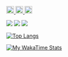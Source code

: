 <p align="left">
  <a href="https://github.com/KOU050223">
    <img height="20" src="https://komarev.com/ghpvc/?username=KOU050223" alt="profile views"/>
  </a>
  <a href="https://github.com/KOU050223?tab=followers">
    <img height="20" src="https://img.shields.io/github/followers/KOU050223?label=follow&logo=github&style=flat" alt="followers"/>
  </a>
  <a href="https://qiita.com/KOU050223">
    <img height="20" src="https://qiita-badge.apiapi.app/s/KOU050223/posts.svg" alt="Qiita posts"/>
  </a>
</p>

<!-- GitHub Summary Cards -->
![](https://github-profile-summary-cards.vercel.app/api/cards/profile-details?username=KOU050223&theme=gruvbox)
![](https://github-profile-summary-cards.vercel.app/api/cards/stats?username=KOU050223&theme=gruvbox)
![](https://github-profile-summary-cards.vercel.app/api/cards/productive-time?username=KOU050223&theme=gruvbox&utcOffset=9)

<!-- Top Languages (GitHub) -->
[![Top Langs](https://github-readme-stats.vercel.app/api/top-langs/?username=KOU050223&layout=compact&theme=gruvbox)](https://github.com/anuraghazra/github-readme-stats)

<!-- WakaTime Coding Stats -->
[![My WakaTime Stats](https://github-readme-stats.vercel.app/api/wakatime?username=KOU050223&layout=compact&range=last_7_days&theme=gruvbox)](https://wakatime.com/@KOU050223)
